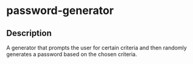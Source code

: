 # password-generator

## Description

A generator that prompts the user for certain criteria and then randomly generates a password based on the chosen criteria.
